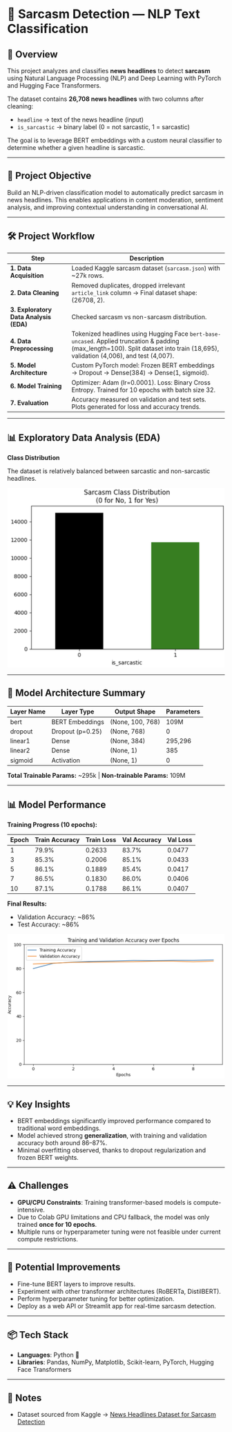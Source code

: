 # 📝 Sarcasm Detection — NLP Text Classification

## 📌 Overview

This project analyzes and classifies **news headlines** to detect **sarcasm** using Natural Language Processing (NLP) and Deep Learning with PyTorch and Hugging Face Transformers.

The dataset contains **26,708 news headlines** with two columns after cleaning:

- `headline` → text of the news headline (input)
- `is_sarcastic` → binary label (0 = not sarcastic, 1 = sarcastic)

The goal is to leverage BERT embeddings with a custom neural classifier to determine whether a given headline is sarcastic.

---

## 🎯 Project Objective

Build an NLP-driven classification model to automatically predict sarcasm in news headlines. This enables applications in content moderation, sentiment analysis, and improving contextual understanding in conversational AI.

---

## 🛠️ Project Workflow

| Step | Description |
|------|-------------|
| **1. Data Acquisition** | Loaded Kaggle sarcasm dataset (`sarcasm.json`) with ~27k rows. |
| **2. Data Cleaning** | Removed duplicates, dropped irrelevant `article_link` column → Final dataset shape: (26708, 2). |
| **3. Exploratory Data Analysis (EDA)** | Checked sarcasm vs non-sarcasm distribution. |
| **4. Data Preprocessing** | Tokenized headlines using Hugging Face `bert-base-uncased`. Applied truncation & padding (max_length=100). Split dataset into train (18,695), validation (4,006), and test (4,007). |
| **5. Model Architecture** | Custom PyTorch model: Frozen BERT embeddings → Dropout → Dense(384) → Dense(1, sigmoid). |
| **6. Model Training** | Optimizer: Adam (lr=0.0001). Loss: Binary Cross Entropy. Trained for 10 epochs with batch size 32. |
| **7. Evaluation** | Accuracy measured on validation and test sets. Plots generated for loss and accuracy trends. |

---

## 📊 Exploratory Data Analysis (EDA)

**Class Distribution**

The dataset is relatively balanced between sarcastic and non-sarcastic headlines.

![Class Distribution](images/image_1.png)  

---

## 🧩 Model Architecture Summary

| Layer Name   | Layer Type       | Output Shape | Parameters |
|--------------|------------------|--------------|------------|
| bert         | BERT Embeddings  | (None, 100, 768) | 109M |
| dropout      | Dropout (p=0.25) | (None, 768)  | 0 |
| linear1      | Dense            | (None, 384)  | 295,296 |
| linear2      | Dense            | (None, 1)    | 385 |
| sigmoid      | Activation       | (None, 1)    | 0 |

**Total Trainable Params:** ~295k |
**Non-trainable Params:** 109M  

---

## 📊 Model Performance

**Training Progress (10 epochs):**

| Epoch | Train Accuracy | Train Loss | Val Accuracy | Val Loss |
|-------|----------------|------------|--------------|----------|
| 1 | 79.9% | 0.2633 | 83.7% | 0.0477 |
| 3 | 85.3% | 0.2006 | 85.1% | 0.0433 |
| 5 | 86.1% | 0.1889 | 85.4% | 0.0417 |
| 7 | 86.5% | 0.1830 | 86.0% | 0.0406 |
| 10 | 87.1% | 0.1788 | 86.1% | 0.0407 |

**Final Results:**
- Validation Accuracy: ~86%  
- Test Accuracy: ~86%  

![Val_Train Accuracy](images/image_2.png)  


---

## 💡 Key Insights

- BERT embeddings significantly improved performance compared to traditional word embeddings.  
- Model achieved strong **generalization**, with training and validation accuracy both around 86–87%.  
- Minimal overfitting observed, thanks to dropout regularization and frozen BERT weights.  

---

## ⚠️ Challenges

- **GPU/CPU Constraints**: Training transformer-based models is compute-intensive.  
- Due to Colab GPU limitations and CPU fallback, the model was only trained **once for 10 epochs**.  
- Multiple runs or hyperparameter tuning were not feasible under current compute restrictions.  

---

## 🚀 Potential Improvements

- Fine-tune BERT layers to improve results.
- Experiment with other transformer architectures (RoBERTa, DistilBERT).  
- Perform hyperparameter tuning for better optimization.  
- Deploy as a web API or Streamlit app for real-time sarcasm detection.  

---

## 📦 Tech Stack

- **Languages**: Python 🐍  
- **Libraries**: Pandas, NumPy, Matplotlib, Scikit-learn, PyTorch, Hugging Face Transformers  

---

## 📝 Notes

- Dataset sourced from Kaggle → [News Headlines Dataset for Sarcasm Detection](https://www.kaggle.com/datasets/rmisra/news-headlines-dataset-for-sarcasm-detection)
